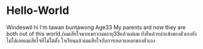 # Hello-World
Windeswll hi I'm tawan buntawong Age33 
My parents ard now they are both out of
this world./ผมเสียใจมากเพราะผมอายุ33แล้วแต่ผม
ยังยืนด้วยลำเเข้งของตัวเองยังไม่ใด้เลยผมเสียใจทีไม่ใด้ตั้ง
ใจเรียนแล้วผมเสียใจกับการเหลวแหลกของตัวเอง
                                       
